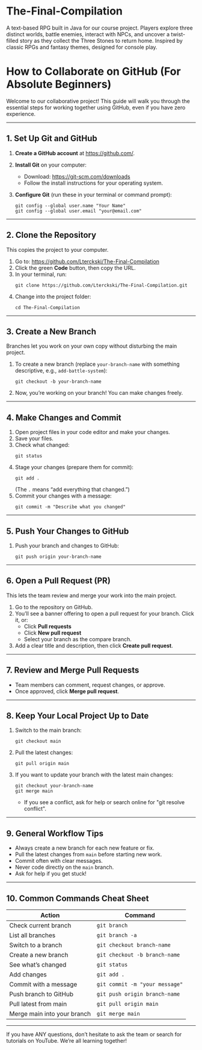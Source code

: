 # The-Final-Compilation
A text-based RPG built in Java for our course project. Players explore three distinct worlds, battle enemies, interact with NPCs, and uncover a twist-filled story as they collect the Three Stones to return home. Inspired by classic RPGs and fantasy themes, designed for console play.

# How to Collaborate on GitHub (For Absolute Beginners)

Welcome to our collaborative project! This guide will walk you through the essential steps for working together using GitHub, even if you have zero experience.

---
## 1. **Set Up Git and GitHub**

1. **Create a GitHub account** at https://github.com/.
2. **Install Git** on your computer:
   - Download: https://git-scm.com/downloads
   - Follow the install instructions for your operating system.

3. **Configure Git** (run these in your terminal or command prompt):
   ```
   git config --global user.name "Your Name"
   git config --global user.email "your@email.com"
   ```

---

## 2. **Clone the Repository**

This copies the project to your computer.

1. Go to: https://github.com/Lterckski/The-Final-Compilation
2. Click the green **Code** button, then copy the URL.
3. In your terminal, run:
   ```
   git clone https://github.com/Lterckski/The-Final-Compilation.git
   ```
4. Change into the project folder:
   ```
   cd The-Final-Compilation
   ```

---

## 3. **Create a New Branch**

Branches let you work on your own copy without disturbing the main project.

1. To create a new branch (replace `your-branch-name` with something descriptive, e.g., `add-battle-system`):
   ```
   git checkout -b your-branch-name
   ```
2. Now, you’re working on your branch! You can make changes freely.

---

## 4. **Make Changes and Commit**

1. Open project files in your code editor and make your changes.
2. Save your files.
3. Check what changed:
   ```
   git status
   ```
4. Stage your changes (prepare them for commit):
   ```
   git add .
   ```
   (The `.` means “add everything that changed.”)
5. Commit your changes with a message:
   ```
   git commit -m "Describe what you changed"
   ```

---

## 5. **Push Your Changes to GitHub**

1. Push your branch and changes to GitHub:
   ```
   git push origin your-branch-name
   ```

---

## 6. **Open a Pull Request (PR)**

This lets the team review and merge your work into the main project.

1. Go to the repository on GitHub.
2. You’ll see a banner offering to open a pull request for your branch. Click it, or:
   - Click **Pull requests**
   - Click **New pull request**
   - Select your branch as the compare branch.
3. Add a clear title and description, then click **Create pull request**.

---

## 7. **Review and Merge Pull Requests**

- Team members can comment, request changes, or approve.
- Once approved, click **Merge pull request**.

---

## 8. **Keep Your Local Project Up to Date**

1. Switch to the main branch:
   ```
   git checkout main
   ```
2. Pull the latest changes:
   ```
   git pull origin main
   ```
3. If you want to update your branch with the latest main changes:
   ```
   git checkout your-branch-name
   git merge main
   ```
   - If you see a conflict, ask for help or search online for "git resolve conflict".

---

## 9. **General Workflow Tips**

- Always create a new branch for each new feature or fix.
- Pull the latest changes from `main` before starting new work.
- Commit often with clear messages.
- Never code directly on the `main` branch.
- Ask for help if you get stuck!

---

## 10. **Common Commands Cheat Sheet**

| Action                        | Command                                    |
|-------------------------------|--------------------------------------------|
| Check current branch          | `git branch`                               |
| List all branches             | `git branch -a`                            |
| Switch to a branch            | `git checkout branch-name`                 |
| Create a new branch           | `git checkout -b branch-name`              |
| See what’s changed            | `git status`                               |
| Add changes                   | `git add .`                                |
| Commit with a message         | `git commit -m "your message"`             |
| Push branch to GitHub         | `git push origin branch-name`              |
| Pull latest from main         | `git pull origin main`                     |
| Merge main into your branch   | `git merge main`                           |

---

If you have ANY questions, don’t hesitate to ask the team or search for tutorials on YouTube. We’re all learning together!